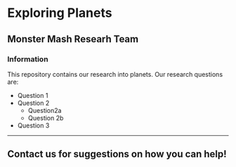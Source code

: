 # Exploring Planets

## Monster Mash Researh Team 

### Information 

This repository contains our research into planets. Our research questions are:
* Question 1
* Question 2
  - Question2a
  - Question 2b
* Question 3

---
Contact us for suggestions on how you can help!
---
